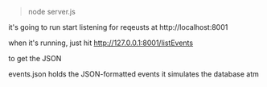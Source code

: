 > node server.js

it's going to run start listening for reqeusts at
http://localhost:8001

when it's running, just hit
http://127.0.0.1:8001/listEvents

to get the JSON


events.json holds the JSON-formatted events
it simulates the database atm


